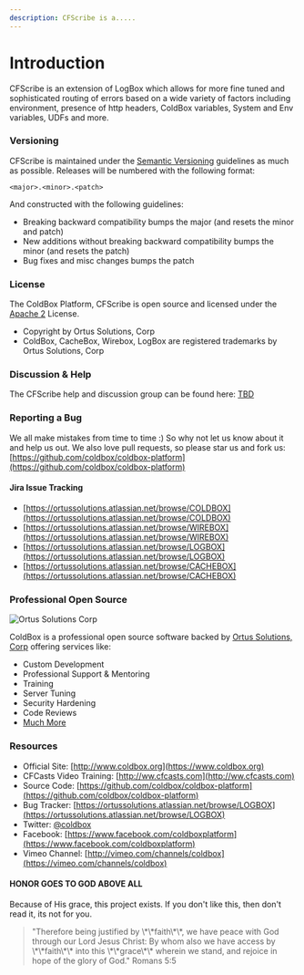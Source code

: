 ```yaml
---
description: CFScribe is a.....
---
```


# Introduction

CFScribe is an extension of LogBox which allows for more fine tuned and sophisticated routing of errors based on a wide variety of factors including environment, presence of http headers, ColdBox variables, System and Env variables, UDFs and more.&#x20;



### Versioning

CFScribe is maintained under the [Semantic Versioning](https://semver.org) guidelines as much as possible. Releases will be numbered with the following format:

```
<major>.<minor>.<patch>
```

And constructed with the following guidelines:

* Breaking backward compatibility bumps the major (and resets the minor and patch)
* New additions without breaking backward compatibility bumps the minor (and resets the patch)
* Bug fixes and misc changes bumps the patch

### License

The ColdBox Platform, CFScribe is open source and licensed under the [Apache 2](https://www.apache.org/licenses/LICENSE-2.0.html) License.

* Copyright by Ortus Solutions, Corp
* ColdBox, CacheBox, Wirebox, LogBox are registered trademarks by Ortus Solutions, Corp

### Discussion & Help

The CFScribe help and discussion group can be found here: [TBD](https://groups.google.com/forum/#!forum/coldbox)

### Reporting a Bug

We all make mistakes from time to time :) So why not let us know about it and help us out. We also love pull requests, so please star us and fork us: [https://github.com/coldbox/coldbox-platform](https://github.com/coldbox/coldbox-platform)

#### Jira Issue Tracking

* [https://ortussolutions.atlassian.net/browse/COLDBOX](https://ortussolutions.atlassian.net/browse/COLDBOX)
* [https://ortussolutions.atlassian.net/browse/WIREBOX](https://ortussolutions.atlassian.net/browse/WIREBOX)
* [https://ortussolutions.atlassian.net/browse/LOGBOX](https://ortussolutions.atlassian.net/browse/LOGBOX)
* [https://ortussolutions.atlassian.net/browse/CACHEBOX](https://ortussolutions.atlassian.net/browse/CACHEBOX)

### Professional Open Source

![Ortus Solutions Corp](https://file/C:/sites/Ortus/manuals/logbox/.gitbook/assets/ortussolutions\_button.png)

ColdBox is a professional open source software backed by [Ortus Solutions, Corp](http://www.ortussolutions.com/services) offering services like:

* Custom Development
* Professional Support & Mentoring
* Training
* Server Tuning
* Security Hardening
* Code Reviews
* [Much More](http://www.ortussolutions.com/services)

### Resources

* Official Site: [http://www.coldbox.org](https://www.coldbox.org)
* CFCasts Video Training: [http://ww.cfcasts.com](http://ww.cfcasts.com)
* Source Code: [https://github.com/coldbox/coldbox-platform](https://github.com/coldbox/coldbox-platform)
* Bug Tracker: [https://ortussolutions.atlassian.net/browse/LOGBOX](https://ortussolutions.atlassian.net/browse/LOGBOX)
* Twitter: [@coldbox](http://www.twitter.com/coldbox)
* Facebook: [https://www.facebook.com/coldboxplatform](https://www.facebook.com/coldboxplatform)
* Vimeo Channel: [http://vimeo.com/channels/coldbox](https://vimeo.com/channels/coldbox)

#### HONOR GOES TO GOD ABOVE ALL

Because of His grace, this project exists. If you don't like this, then don't read it, its not for you.

> "Therefore being justified by \\\*\\\*faith\\\*\\\*, we have peace with God through our Lord Jesus Christ: By whom also we have access by \\\*\\\*faith\\\*\\\* into this \\\*\\\*grace\\\*\\\* wherein we stand, and rejoice in hope of the glory of God." Romans 5:5
